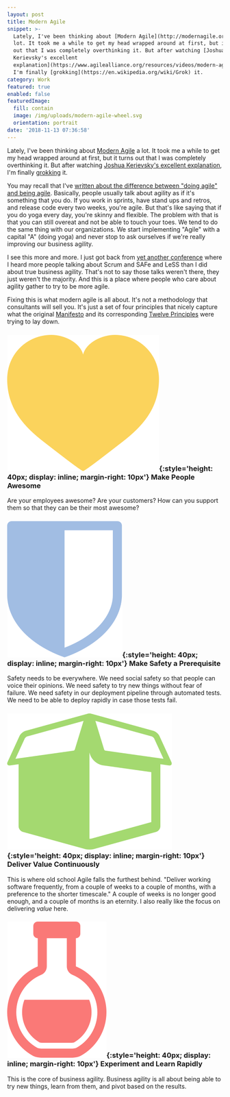 ```yaml
---
layout: post
title: Modern Agile
snippet: >-
  Lately, I've been thinking about [Modern Agile](http://modernagile.org/) a
  lot. It took me a while to get my head wrapped around at first, but it turns
  out that I was completely overthinking it. But after watching [Joshua
  Kerievsky's excellent
  explanation](https://www.agilealliance.org/resources/videos/modern-agile/),
  I'm finally [grokking](https://en.wikipedia.org/wiki/Grok) it.
category: Work
featured: true
enabled: false
featuredImage:
  fill: contain
  image: /img/uploads/modern-agile-wheel.svg
  orientation: portrait
date: '2018-11-13 07:36:58'
---
```

Lately, I've been thinking about [Modern Agile](http://modernagile.org/) a lot. It took me a while to get my head wrapped around at first, but it turns out that I was completely overthinking it. But after watching [Joshua Kerievsky's excellent explanation](https://www.agilealliance.org/resources/videos/modern-agile/), I'm finally [grokking](https://en.wikipedia.org/wiki/Grok) it. 

You may recall that I've [written about the difference between "doing agile" and being agile](/blog/doing-agile-vs-being-agile/). Basically, people usually talk about agility as if it's something that you do. If you work in sprints, have stand ups and retros, and release code every two weeks, you're agile. But that's like saying that if you do yoga every day, you're skinny and flexible. The problem with that is that you can still overeat and not be able to touch your toes. We tend to do the same thing with our organizations. We start implementing "Agile" with a capital "A" (doing yoga) and never stop to ask ourselves if we're really improving our business agility. 

I see this more and more. I just got back from [yet another conference](https://content.jimchristie.me/work/#conferences) where I heard more people talking about Scrum and SAFe and LeSS than I did about true business agility. That's not to say those talks weren't there, they just weren't the majority. And this is a place where people who care about agility gather to try to be more agile. 

Fixing this is what modern agile is all about. It's not a methodology that consultants will sell you. It's just a set of four principles that nicely capture what the original [Manifesto](http://agilemanifesto.org) and its corresponding [Twelve Principles](http://agilemanifesto.org/principles.html) were trying to lay down.

### ![](/img/uploads/icon-small-make-people-awesome-alt.svg){:style='height: 40px; display: inline; margin-right: 10px'} Make People Awesome

Are your employees awesome? Are your customers? How can you support them so that they can be their most awesome?

### ![](/img/uploads/icon-small-make-safety-a-prerequisite-alt.svg){:style='height: 40px; display: inline; margin-right: 10px'} Make Safety a Prerequisite

Safety needs to be everywhere. We need social safety so that people can voice their opinions. We need safety to try new things without fear of failure. We need safety in our deployment pipeline through automated tests. We need to be able to deploy rapidly in case those tests fail. 

### ![](/img/uploads/icon-small-deliver-value-continuously-alt.svg){:style='height: 40px; display: inline; margin-right: 10px'} Deliver Value Continuously

This is where old school Agile falls the furthest behind. "Deliver working software frequently, from a couple of weeks to a couple of months, with a preference to the shorter timescale." A couple of weeks is no longer good enough, and a couple of months is an eternity. I also really like the focus on delivering _value_ here. 

### ![](/img/uploads/icon-small-experiment-and-learn-rapidly-alt.svg){:style='height: 40px; display: inline; margin-right: 10px'} Experiment and Learn Rapidly

This is the core of business agility. Business agility is all about being able to try new things, learn from them, and pivot based on the results.
